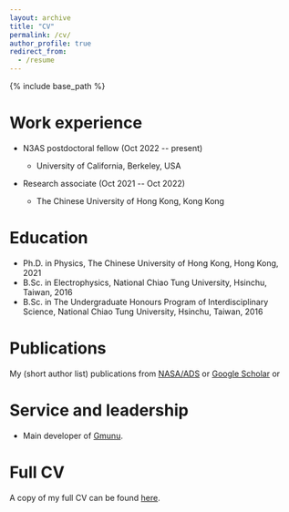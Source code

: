 ```yaml
---
layout: archive
title: "CV"
permalink: /cv/
author_profile: true
redirect_from:
  - /resume
---
```


{% include base_path %}

Work experience
======
* N3AS postdoctoral fellow (Oct 2022 -- present)
  * University of California, Berkeley, USA

* Research associate (Oct 2021 -- Oct 2022)
  * The Chinese University of Hong Kong, Kong Kong 

Education
======
* Ph.D. in Physics, The Chinese University of Hong Kong, Hong Kong, 2021
* B.Sc. in Electrophysics, National Chiao Tung University, Hsinchu, Taiwan, 2016
* B.Sc. in The Undergraduate Honours Program of Interdisciplinary Science, National Chiao Tung University, Hsinchu, Taiwan, 2016

Publications
======
My (short author list) publications from <a href="https://ui.adsabs.harvard.edu/public-libraries/BeKrFyjKT0ypgnazhXEKxw" target="_blank">NASA/ADS</a> or
<a href="https://scholar.google.com/citations?user=2ph7-WsAAAAJ&hl=en&oi=ao" target="_blank">Google Scholar</a> or

  
Service and leadership
======
* Main developer of [Gmunu](https://kidcheong.github.io/gmunu/).

Full CV
======
A copy of my full CV can be found <a href="http://kidcheong.github.io/files/cv.pdf" target="_blank">here</a>.

